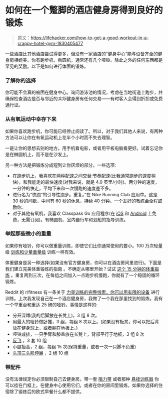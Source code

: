# 如何在一个蹩脚的酒店健身房得到良好的锻炼

> 原文：<https://lifehacker.com/how-to-get-a-good-workout-in-a-crappy-hotel-gym-1830405477>

一些酒店比其他酒店尝试得更多，但没有一家酒店的“健身中心”能与设备齐全的健身房相媲美。你有跑步机，椭圆机，通常还有几个哑铃。除此之外的任何东西都是罕见的奖励。以下是如何进行体面的锻炼。



### 了解你的选择

你可能不会真的被困在健身中心。询问游泳池的情况，考虑在当地街道上跑步，并确保检查酒店是否与邻近的*实际*健身房有任何交易——有时客人会得到折扣或免费通行证。

### 从有氧运动中幸存下来

如果你喜欢跑步机，你可能已经停止阅读了。所以，对于我们其他人来说，有两种方法可以让你在有氧运动机上花半个小时而不失去理智。

一是让你的思想去别的地方。用手机看电影，或者用平板电脑看更好。试着忘记你是在椭圆机上，而不是在沙发上。

另一种方法是把锻炼分成短到让你厌烦的部分。一些选项:

*   在跑步机上，我喜欢在两种配速之间交替:节奏配速(比我通常跑步的速度稍快)，和我能走的最快速度(对我来说，就是 4.0 英里/小时)。两分钟的速度，一分钟的快走，平均下来和一次慢跑的速度差不多。
*   进行名为“快跑”的引导性跑步。重复。”在 Nike Running Club 应用中。这是 30 秒的间歇，中间有 60 秒的休息，持续 40 分钟。一个友好的教练会全程鼓励你。
*   对于其他有氧机，我喜欢 Classpass Go 应用程序(在 [iOS](https://itunes.apple.com/app/id1264097028?mt=8) 和 [Android](https://play.google.com/store/apps/details?id=com.classpass.classpass&hl=en_US) 上免费，无需订阅)。有椭圆机、室内自行车和划船的指导训练。

### 举起那些微小的重量

如果你有哑铃，你可以做重量训练，即使它们比你通常使用的要小。100 万次轻量级 [训练和少量重量级](https://lifehacker.com/lifting-light-weights-is-just-as-good-at-building-muscl-5906947) 训练一样有效。

体重健身是另一种选择(如果没有官方健身房，你可以在酒店房间里进行)。下面是我们建立完美体重锻炼的指南 。不确定从哪里开始？试试 [这个 15 分钟的体重锻炼](https://vitals.lifehacker.com/a-15-minute-bodyweight-workout-you-can-do-anywhere-1787347352) 。重复两到三次，在每组之间加入一点跑步机慢跑，你就有了一个稳固的循环锻炼。

Reddit 的 r/fitness 有一条关于 [力量训练的完整线索，你可以用有限的设备](https://www.reddit.com/r/Fitness/comments/9ldxy3/planet_fitness_hotel_apartment_gym_workout/?st=JN12EYNX&sh=fc601458) 进行训练。上次我发现自己在一个酒店健身房，我做了一个我在那里找到的锻炼。我有一个举重台和重达 25 磅的哑铃。事情是这样的:

*   分开深蹲(我的后脚放在长凳上)，3 组 8 次。
*   用最大的哑铃做卧推，3 组，每组 8 次以上。(如果没有板凳，你可以把后背放在健身球上，或者躺在地板上。)
*   哑铃成排，一只手臂和膝盖放在长凳上，背部平行于地板，3 组 8 次
*   [反飞](https://www.youtube.com/watch?v=T1U3yZne1jw) ，3 套 10 组
*   小腿抬高，2 组，每组 15 次(保持重量，或者一次一只脚不负重)
*   [头顶三头肌伸展](https://www.youtube.com/watch?v=QbuaXgugLtg) ，2 组 10 组

### 带配件

没有法律规定你必须限制自己去健身房。带一套 [阻力带](https://vitals.lifehacker.com/use-resistance-bands-for-travel-friendly-workouts-1758183618) 或者那种 [悬挂训练器](https://lifehacker.com/everywhere-you-can-use-suspension-trainers-to-get-a-gre-1788510494) 你可以挂在门框上。在健身中心使用它们，或者在你的房间里锻炼，如果你选择的住宿除了锻炼后的欧式早餐什么都不提供。